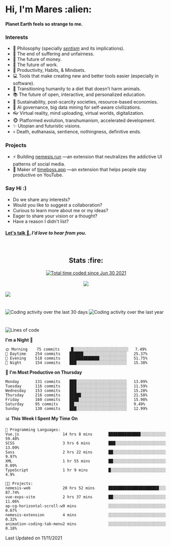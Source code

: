 <h1>Hi, I'm Mares :alien:</h1>

#### Planet Earth feels so strange to me.

### **Interests**

- 🌊 Philosophy (specially [_sentism_][sentismmedium] and its implications).
- 🎯 The end of suffering and unfairness.
- 💸 The future of money.
- 💼 The future of work.
- 🧠 Productivity, Habits, & Mindsets.
- 💻 Tools that make creating new and better tools easier (especially in software).
- 🥗 Transitioning humanity to a diet that doesn't harm animals.
- 📚 The future of open, interactive, and personalized education.
- 🌱 Sustainability, post-scarcity societies, resource-based economies.
- 🤖 AI governance, big data mining for self-aware civilizations.
- 👓 Virtual reality, mind uploading, virtual worlds, digitalization.
- 🐵 Platformed evolution, transhumanism, accelerated development.
- ✨ Utopian and futuristic visions.
- 💀 Death, euthanasia, sentience, nothingness, definitive ends.


### **Projects**

- ⚡ Building [nemesis.run](https://nemesis.run) —an extension that neutralizes the addictive UI patterns of social media.
- 💎 Maker of [timeboss.app](https://timeboss.app) —an extension that helps people stay productive on YouTube.


### **Say Hi :)**

- Do we share any interests?
- Would you like to suggest a collaboration?
- Curious to learn more about me or my ideas?
- Eager to share your vision or a thought?
- Have a reason I didn't list?

#### [Let's talk :wave:.](mailto:mareszhar@gmail.com) _I'd love to hear from you_.

[sentismmedium]: https://medium.com/@mareszhar/born-a-prisoner-a-reflection-about-life-its-struggles-and-a-plan-to-escape-d8566ce9b026

<br>

<h2 align="center">Stats :fire:</h2>

<div align="center">
  <a href="https://wakatime.com/@cfdc0e0d-4860-4b62-9ff0-cb659185525e">
    <img src="https://wakatime.com/badge/user/cfdc0e0d-4860-4b62-9ff0-cb659185525e.svg" alt="Total time coded since Jun 30 2021" />
  </a>
</div>

<br>

<div align="center">
  <img src="https://github-readme-streak-stats.herokuapp.com?user=mareszhar&theme=black-ice&hide_border=true&stroke=FFFFFF15&ring=DF8FFE&fire=DF8FFE&currStreakLabel=DF8FFE&background=1A232A&currStreakNum=86FFAB">
</div>

<!-- Add or remove this: &dates=B1AAB3FF at the end of the streak stats URL if they get bugged and aren't updating -->

<br>

<img src="https://activity-graph.herokuapp.com/graph?username=mareszhar&theme=nord&bg_color=00000000&color=979797&line=DF8FFE&point=00000000&area=true&hide_border=true">

<br>

<h1></h1>

<img src="https://wakatime.com/share/@mares/5df0ff02-9c79-41b4-b540-51dc9c65a57b.svg" alt="Coding activity over the last 30 days" />
<img src="https://wakatime.com/share/@mares/ea89ba71-f374-40af-930c-e0655909fe37.svg" alt="Coding activity over the last year" />

<h1></h1>

<!--START_SECTION:waka-->
![Lines of code](https://img.shields.io/badge/From%20Hello%20World%20I%27ve%20Written-165713%20lines%20of%20code-blue)

**I'm a Night 🦉** 

```text
🌞 Morning    75 commits     █░░░░░░░░░░░░░░░░░░░░░░░░   7.49% 
🌆 Daytime    254 commits    ██████░░░░░░░░░░░░░░░░░░░   25.37% 
🌃 Evening    518 commits    █████████████░░░░░░░░░░░░   51.75% 
🌙 Night      154 commits    ███░░░░░░░░░░░░░░░░░░░░░░   15.38%

```
📅 **I'm Most Productive on Thursday** 

```text
Monday       131 commits    ███░░░░░░░░░░░░░░░░░░░░░░   13.09% 
Tuesday      116 commits    ███░░░░░░░░░░░░░░░░░░░░░░   11.59% 
Wednesday    153 commits    ███░░░░░░░░░░░░░░░░░░░░░░   15.28% 
Thursday     216 commits    █████░░░░░░░░░░░░░░░░░░░░   21.58% 
Friday       160 commits    ████░░░░░░░░░░░░░░░░░░░░░   15.98% 
Saturday     95 commits     ██░░░░░░░░░░░░░░░░░░░░░░░   9.49% 
Sunday       130 commits    ███░░░░░░░░░░░░░░░░░░░░░░   12.99%

```


📊 **This Week I Spent My Time On** 

```text
💬 Programming Languages: 
Vue.js                   14 hrs 8 mins       ██████████████░░░░░░░░░░░   59.48% 
SCSS                     3 hrs 6 mins        ███░░░░░░░░░░░░░░░░░░░░░░   13.09% 
Sass                     2 hrs 22 mins       ██░░░░░░░░░░░░░░░░░░░░░░░   9.97% 
XML                      1 hr 55 mins        ██░░░░░░░░░░░░░░░░░░░░░░░   8.09% 
TypeScript               1 hr 9 mins         █░░░░░░░░░░░░░░░░░░░░░░░░   4.9%

🐱‍💻 Projects: 
nemesis-web              20 hrs 52 mins      ██████████████████████░░░   87.74% 
vue-exps-vite            2 hrs 37 mins       ██░░░░░░░░░░░░░░░░░░░░░░░   11.06% 
ap-cg-horizontal-scroll-w9 mins              ░░░░░░░░░░░░░░░░░░░░░░░░░   0.67% 
nemesis-extension        4 mins              ░░░░░░░░░░░░░░░░░░░░░░░░░   0.32% 
animation-coding-tab-menu2 mins              ░░░░░░░░░░░░░░░░░░░░░░░░░   0.18%

```


 Last Updated on 11/11/2021
<!--END_SECTION:waka-->
